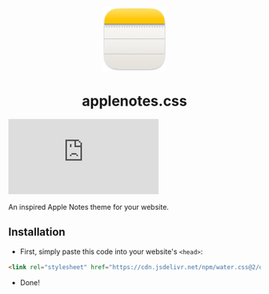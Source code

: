 <div align="center" width="100%">
    <img src="Icon.png" width="128" alt="" />
</div>

<div align="center" width="100%">
   <h1>applenotes.css</h1>
</div>

![Github Created At](https://img.shields.io/github/created-at/notthebestdev/applenotes.css)

An inspired Apple Notes theme for your website.

## Installation
- First, simply paste this code into your website's `<head>`:
```html
<link rel="stylesheet" href="https://cdn.jsdelivr.net/npm/water.css@2/out/water.css">
```
- Done!